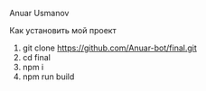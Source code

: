 Anuar Usmanov

Как установить мой проект
1. git clone https://github.com/Anuar-bot/final.git
2. cd final
3. npm i
4. npm run build
